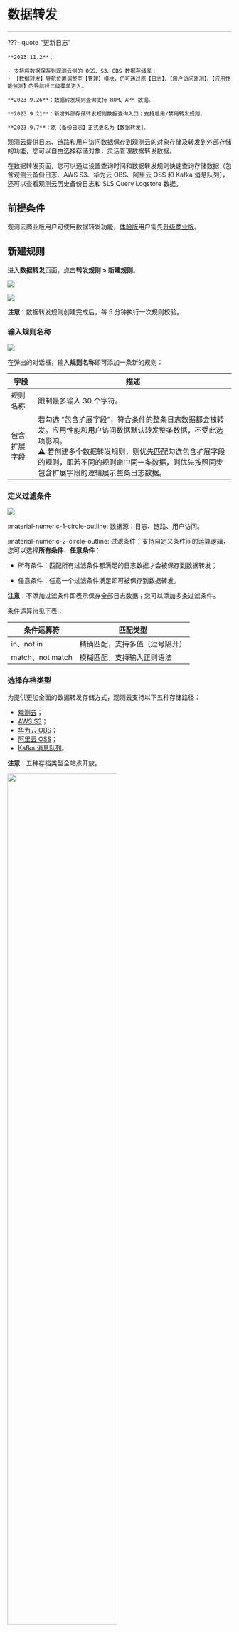 # 数据转发
---


???- quote "更新日志"

    **2023.11.2**：
    
    - 支持将数据保存到观测云侧的 OSS、S3、OBS 数据存储库；
    - 【数据转发】导航位置调整至【管理】模块，仍可通过原【日志】、【用户访问监测】、【应用性能监测】的导航栏二级菜单进入。

    **2023.9.26**：数据转发规则查询支持 RUM、APM 数据。

    **2023.9.21**：新增外部存储转发规则数据查询入口；支持启用/禁用转发规则。

    **2023.9.7**：原【备份日志】正式更名为【数据转发】。

观测云提供日志、链路和用户访问数据保存到观测云的对象存储及转发到外部存储的功能，您可以自由选择存储对象，灵活管理数据转发数据。

在数据转发页面，您可以通过设置查询时间和数据转发规则快速查询存储数据（包含观测云备份日志、AWS S3、华为云 OBS、阿里云 OSS 和 Kafka 消息队列），还可以查看观测云历史备份日志和 SLS Query Logstore 数据。

## 前提条件

观测云商业版用户可使用数据转发功能，[体验版](../billing/trail.md)用户需先[升级商业版](../billing/commercial-version.md)。

## 新建规则

进入**数据转发**页面，点击**转发规则 > 新建规则**。

![](img/5.log_backup_1.png)

![](img/back-5.png)

**注意**：数据转发规则创建完成后，每 5 分钟执行一次规则校验。  


### 输入规则名称

![](img/back-9.png)

在弹出的对话框，输入**规则名称**即可添加一条新的规则：

| 字段      | 描述     | 
| ------------- | -------------- |
| 规则名称 | 限制最多输入 30 个字符。 |
| 包含扩展字段      | 若勾选 “包含扩展字段”，符合条件的整条日志数据都会被转发。应用性能和用户访问数据默认转发整条数据，不受此选项影响。<br/>:warning: 若创建多个数据转发规则，则优先匹配勾选包含扩展字段的规则，即若不同的规则命中同一条数据，则优先按照同步包含扩展字段的逻辑展示整条日志数据。     |

### 定义过滤条件

![](img/back-1.png)

:material-numeric-1-circle-outline: 数据源：日志、链路、用户访问。

:material-numeric-2-circle-outline: 过滤条件：支持自定义条件间的运算逻辑，您可以选择**所有条件**、**任意条件**：

- 所有条件：匹配所有过滤条件都满足的日志数据才会被保存到数据转发；

- 任意条件：任意一个过滤条件满足即可被保存到数据转发。

**注意**：不添加过滤条件即表示保存全部日志数据；您可以添加多条过滤条件。

条件运算符见下表：

| 条件运算符      | 匹配类型     | 
| ------------- | -------------- | 
| in、not in      | 精确匹配，支持多值（逗号隔开） | 
| match、not match | 模糊匹配，支持输入正则语法 | 


### 选择存档类型

为提供更加全面的数据转发存储方式，观测云支持以下五种存储路径：

- [观测云](#guance)；
- [AWS S3](#aws)；
- [华为云 OBS](#obs)；
- [阿里云 OSS](#oss)；
- [Kafka 消息队列](#kafka)。

**注意**：五种存档类型全站点开放。

<img src="../img/back-4.png" width="70%" >

#### 观测云 {#guance}

![](img/backup-guance.png)

当选择数据转发存储对象为观测云，匹配到的日志数据将被保存到观测云侧的 OSS、S3、OBS 对象存储中。

该规则下的日志数据最低存储默认为 180 天，规则一旦创建无法取消，存储期间会每天收取费用；您可以前往**管理 > 设置 > 变更数据存储策略**中修改数据转发存储策略。

#### AWS S3 {#aws}

<!--
![](img/s3-0725.png)
-->

1、存档类型选择 **AWS S3**，即表示将匹配到的日志数据保存到 S3 对象存储中；   
2、选择访问类型： 

=== "角色授权"

    ![](img/back-2.png)

    您需使用观测云默认生成的外部 ID 配置 AWS 资源第三方访问权。
    
    [在 AWS 中配置观测云 IAM 角色](./role-auth.md)后，填写存档信息，填入 AWS 账号 ID、AWS 角色名称、地区及 Bucket 名称。

    点击**测试连接**，若上述信息满足规范，则提示测试连接成功；
    
    若未通过测试，您需确认：

    - 外部 ID 是否失效；  
    - 账号 ID 是否正确；  
    - 账号角色是否存在；  
    - 存储桶是否存在；  
    - Region 是否不一致。  

    <font color=coral>**当出现这种情况时，需谨慎操作：**</font>
    
    - 若您点击重新生成外部 ID，历史 ID 将于 24 小时后失效，请尽快前往 AWS 控制台替换；  
    
    - 不要多次点击生成外部 ID，请谨慎操作！

=== "Access Keys"

    ![](img/back-3.png)

    点击下载 AWS 资源授权模板，[前往 AWS 中配置观测云 IAM 策略](./ak-auth.md)。

    配置完成后，填写账号信息，输入 AWS 账号 ID、AWS AK & SK、地区及 Bucket 名称。

    点击**测试连接**，若上述信息满足规范，则提示测试连接成功；
    
    若未通过测试，您需确认：

    - 账号 ID 是否正确；  
    - AK / SK 是否存在；  
    - 存储桶是否存在；  
    - Region 是否不一致。  

=== "账号授权"

    ![](img/back-2-1.png)

    AWS 提供跨账号授权能力，您需使用观测云专属的账号 ID 并[依据配置说明](./aws-cross-account.md)添加跨账号访问授权策略。

    **注意**：海外站点的账号 ID 与中国站点不同，请作区分：

    | 站点 | ID    |
    | ---------- | ------------- |
    | 中国香港 | 588271335135    |
    | 俄勒冈 | 521643107266    |
    | 新加坡 | 521643107266    |
    | 法兰克福 | 521643107266    |


    配置完成后，选择地区并输入存储桶名称。

    点击**测试连接**，若上述信息满足规范，则提示测试连接成功；

    若未通过测试，您需确认：

    - 账号 ID 是否正确；   
    - 存储桶是否存在；  
    - Region 是否不一致。

3、点击**确定**，即可创建成功。

**注意**：若存档类型信息有变动，将弹出确认框，进行创建规则的二次确定。

<img src="../img/back-7.png" width="60%" >

#### 华为云 OBS {#obs}


1、存档类型选择**华为云 OBS**，即表示将匹配到规则的日志自动转发到外部 OBS；

![](img/back-8.png)

2、在**配置华为云资源访问授权**，须使用观测云为您提供的专属华为云账号 ID `f000ee4d7327428da2f53a081e7109bd`，[前往添加跨账号访问授权策略](./obs-config.md)；

**注意**：海外站点的账号 ID 与中国站点不同，请作区分：

| 站点 | ID    |
| ---------- | ------------- |
| 中国香港 | 25507c35fe7e40aeba77f7309e94dd77    |
| 俄勒冈 | 25507c35fe7e40aeba77f7309e94dd77    |
| 新加坡 | 25507c35fe7e40aeba77f7309e94dd77    |
| 法兰克福 | 25507c35fe7e40aeba77f7309e94dd77    |

3、选择地区；

4、在**存储桶**，输入您在华为云的桶名称；

5、点击**确定**，即可创建成功。

#### 阿里云 OSS {#oss}

1、存档类型选择 **阿里云 OSS**，即表示将匹配到的日志数据保存到 OSS 对象存储中；   
2、选择访问类型： 

=== "角色授权"

    ![](img/oss-1.png)

    您需使用观测云默认生成的外部 ID 配置角色授权使用。
    
    [在阿里云配置台配置授权角色](./aliyun-account.md)后，填写存档信息，填入阿里云账号 ID、OSS 角色名称、地区及 Bucket 名称。

    点击**测试连接**，若上述信息满足规范，则提示测试连接成功；
    
    若未通过测试，您需确认：

    - 授权是否成功；  
    - 账号 ID 是否正确；   
    - 存储桶是否存在；  
    - Region 是否不一致。  

    <font color=coral>**当出现这种情况时，需谨慎操作：**</font>
    
    - 若您点击重新生成外部 ID，历史 ID 将于 24 小时后失效，请尽快前往阿里云控制台替换；  
    
    - 不要多次点击生成外部 ID，请谨慎操作！

=== "Access Keys"

    ![](img/oss-2.png)

    您需在阿里云中[配置观测云 RAM 策略](./aliyun-ram.md)。配置完成后，填写账号信息，输入阿里云账号 ID、阿里云 AK & SK 、地区及 Bucket 名称。

    点击**测试连接**，若上述信息满足规范，则提示测试连接成功；
    
    若未通过测试，您需确认：

    - 账号 ID 是否正确；  
    - AK / SK 是否存在；  
    - 存储桶是否存在；  
    - Region 是否不一致。  

=== "账号授权"

    ![](img/oss-2-1.png)


    阿里云提供跨账号授权能力，您需使用观测云专属的账号 ID 并[依据配置说明](./ali-cross-account.md)添加跨账号访问授权策略。

    **注意**：海外站点的账号 ID 与中国站点不同，请作区分：

    | 站点 | ID    |
    | ---------- | ------------- |
    | 中国香港 | 1702505505232494    |
    | 俄勒冈 | 218475797167922022    |
    | 新加坡 | 218475797167922022    |
    | 法兰克福 | 218475797167922022    |

    配置完成后，选择地区并输入存储桶名称。

    点击**测试连接**，若上述信息满足规范，则提示测试连接成功；

    若未通过测试，您需确认：

    - 账号 ID 是否正确；   
    - 存储桶是否存在；  
    - Region 是否不一致。


3、点击**确定**，即可创建成功。

**注意**：若存档类型信息有变动，将弹出确认框，进行创建规则的二次确定。

<img src="../img/back-7.png" width="60%" >

#### Kafka 消息队列 {#kafka}

<!--
![](img/kafka.png)
-->

1、地址：Host:Port，多个节点使用逗号间隔。

2、消息主题：即 Topic 名称。

3、安全协议：

在 Kafka 侧，SASL 可以使用 PLAINTEXT 或者 SSL 协议作为传输层，相对应的就是使用 SASL_PLAINTEXT 或者 SASL_SSL 安全协议。如果使用 SASL_SSL 安全协议，必须配置 SSL 证书。

=== "PLAINTEXT"

    无需任何安全校验，可直接测试连接。

=== "SASL_PLAINTEXT"

    认证方式默认为 PLAIN，可选 SCRAM-SHA-256 与 SCRAM-SHA-512 两种。

    输入在 Kafka 侧执行安全认证的 username/password，再测试连接。

    ![](img/kafka-1.png)

=== "SASL_SSL"

    此处[需上传 SSL 证书](https://kafka.apachecn.org/documentation.html#security_ssl)。

    认证方式默认为 PLAIN，可选 SCRAM-SHA-256 与 SCRAM-SHA-512 两种。

    输入在 Kafka 侧执行安全认证的 username/password，再测试连接。

    ![](img/kafka-2.png)

点击**测试连接**，若上述信息满足规范，则提示测试连接成功；
    
若未通过测试，您需确认：

- 地址是否正确；  
- 消息主题名称是否正确；  
- SSL 证书是否正确；  
- 用户名是否正确；  
- 密码是否正确。

4、点击**确定**，即可创建成功。


## 查看转发规则

规则创建完成后，自动进入转发规则列表：

![](img/rule-update.png)

:material-numeric-1-circle-outline: 支持输入规则名称进行搜索； 

:material-numeric-2-circle-outline: 您可以选择启用、禁用当前规则；

:material-numeric-3-circle-outline: 点击规则右侧 :material-text-search: 、编辑、 :fontawesome-regular-trash-can: 按钮，即可进行相应操作。

**注意**：规则删除后已转发的数据不会被删除，但不再产生新的转发数据。

:material-numeric-4-circle-outline: 您可以选中多个规则进行批量操作。

![](img/rule-update-1.png)

### 转发规则查看器 {#explorer}

回到**数据转发**页面，默认进入**转发规则** tab 页。首先在下拉框选定规则，您可以自定义时间范围查询，可选择多个日期及定义开始时间和结束时间，时间会精确到小时：

![](img/rule-update-3.png)

**注意**：

- 您可以输入关键字来搜索查询匹配数据； 
- 时间控件默认为空，选定日期后再选择小时。会根据转发规则列出可点击的小时选项；   
- 当您选择了未来的时间范围，系统会自动更正为当前日期；

<img src="../img/rule-update-4.png" width="60%" >

- 观测云会根据选中的时间按批次获取文件搜索匹配数据，每批返回 50 条数据。**首次查询若未查到数据，或返回的数据未满足每页 50 条的要求**，您可以手动点击**继续查询**直至扫描完成。
- 由于查询到的数据为乱序状态，您可以针对列出的数据的时间范围做排序。此行为不会影响数据查询结果。


在**索引**下，您可以查看观测云历史备份日志和 SLS Query Logstore 数据：

![](img/rule-update-2.png)

> 关于查看器具体操作，可参考 [查看器的强大之处](../getting-started/function-details/explorer-search.md)。

## 更多阅读

<div class="grid cards" markdown>

- [<font color="coral"> :fontawesome-solid-arrow-right-long: &nbsp; 数据转发计费逻辑</font>](../billing/billing-method/billing-item.md#backup) <br/>
- [<font color="coral"> :fontawesome-solid-arrow-right-long: &nbsp; 日志数据转发到 OSS 最佳实践</font>](../best-practices/partner/log-backup-to-oss-by-func.md)

</div>
